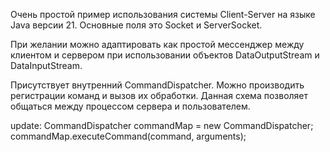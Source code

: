 Очень простой пример использования системы Client-Server на языке Java версии 21.
Основные поля это Socket и ServerSocket.


При желании можно адаптировать как простой мессенджер между клиентом и сервером при использовании объектов DataOutputStream и DataInputStream.

Присутствует внутренний CommandDispatcher. 
Можно производить регистрации команд и вызов их обработки. Данная схема позволяет общаться между процессом сервера и пользователем.

update: CommandDispatcher commandMap = new CommandDispatcher;
commandMap.executeCommand(command, arguments);
